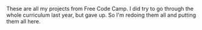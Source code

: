 These are all my projects from Free Code Camp. 
I did try to go through the whole curriculum last year, but gave up. So I'm redoing them all and putting them all here.
